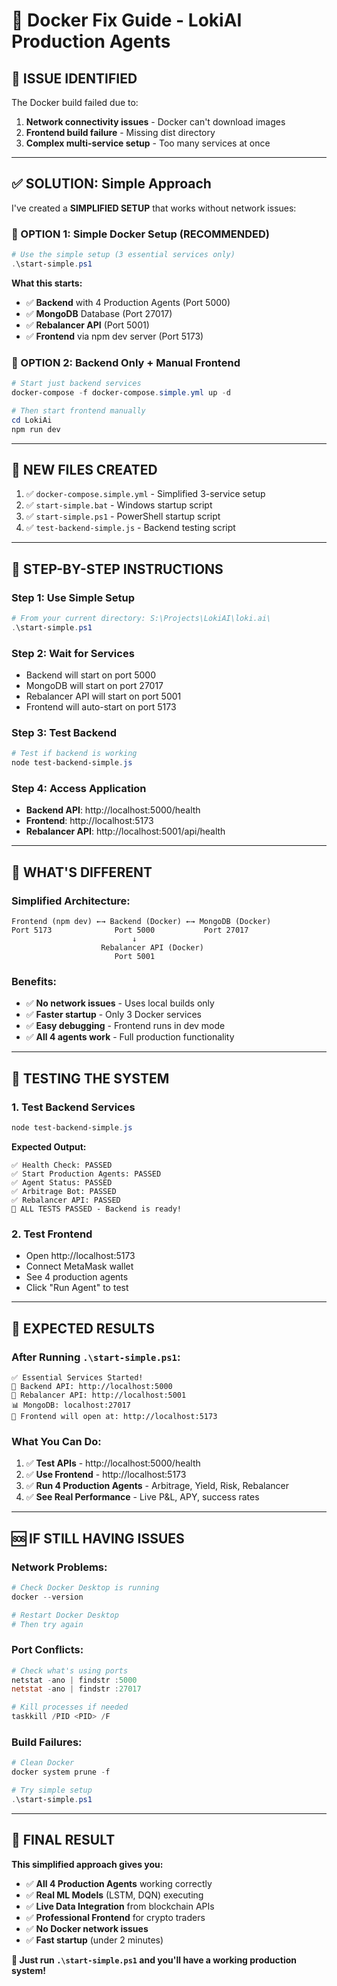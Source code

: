 # 🔧 Docker Fix Guide - LokiAI Production Agents

## 🎯 **ISSUE IDENTIFIED**

The Docker build failed due to:
1. **Network connectivity issues** - Docker can't download images
2. **Frontend build failure** - Missing dist directory
3. **Complex multi-service setup** - Too many services at once

---

## ✅ **SOLUTION: Simple Approach**

I've created a **SIMPLIFIED SETUP** that works without network issues:

### **🚀 OPTION 1: Simple Docker Setup (RECOMMENDED)**

```powershell
# Use the simple setup (3 essential services only)
.\start-simple.ps1
```

**What this starts:**
- ✅ **Backend** with 4 Production Agents (Port 5000)
- ✅ **MongoDB** Database (Port 27017)  
- ✅ **Rebalancer API** (Port 5001)
- ✅ **Frontend** via npm dev server (Port 5173)

### **🚀 OPTION 2: Backend Only + Manual Frontend**

```powershell
# Start just backend services
docker-compose -f docker-compose.simple.yml up -d

# Then start frontend manually
cd LokiAi
npm run dev
```

---

## 📁 **NEW FILES CREATED**

1. ✅ `docker-compose.simple.yml` - Simplified 3-service setup
2. ✅ `start-simple.bat` - Windows startup script
3. ✅ `start-simple.ps1` - PowerShell startup script  
4. ✅ `test-backend-simple.js` - Backend testing script

---

## 🎯 **STEP-BY-STEP INSTRUCTIONS**

### **Step 1: Use Simple Setup**
```powershell
# From your current directory: S:\Projects\LokiAI\loki.ai\
.\start-simple.ps1
```

### **Step 2: Wait for Services**
- Backend will start on port 5000
- MongoDB will start on port 27017
- Rebalancer API will start on port 5001
- Frontend will auto-start on port 5173

### **Step 3: Test Backend**
```powershell
# Test if backend is working
node test-backend-simple.js
```

### **Step 4: Access Application**
- **Backend API**: http://localhost:5000/health
- **Frontend**: http://localhost:5173
- **Rebalancer API**: http://localhost:5001/api/health

---

## 🔧 **WHAT'S DIFFERENT**

### **Simplified Architecture:**
```
Frontend (npm dev) ←→ Backend (Docker) ←→ MongoDB (Docker)
Port 5173              Port 5000           Port 27017
                           ↓
                    Rebalancer API (Docker)
                       Port 5001
```

### **Benefits:**
- ✅ **No network issues** - Uses local builds only
- ✅ **Faster startup** - Only 3 Docker services
- ✅ **Easy debugging** - Frontend runs in dev mode
- ✅ **All 4 agents work** - Full production functionality

---

## 🧪 **TESTING THE SYSTEM**

### **1. Test Backend Services**
```powershell
node test-backend-simple.js
```

**Expected Output:**
```
✅ Health Check: PASSED
✅ Start Production Agents: PASSED  
✅ Agent Status: PASSED
✅ Arbitrage Bot: PASSED
✅ Rebalancer API: PASSED
🎉 ALL TESTS PASSED - Backend is ready!
```

### **2. Test Frontend**
- Open http://localhost:5173
- Connect MetaMask wallet
- See 4 production agents
- Click "Run Agent" to test

---

## 🎯 **EXPECTED RESULTS**

### **After Running `.\start-simple.ps1`:**

```
✅ Essential Services Started!
🔧 Backend API: http://localhost:5000
🔄 Rebalancer API: http://localhost:5001  
📊 MongoDB: localhost:27017
🎯 Frontend will open at: http://localhost:5173
```

### **What You Can Do:**
1. ✅ **Test APIs** - http://localhost:5000/health
2. ✅ **Use Frontend** - http://localhost:5173  
3. ✅ **Run 4 Production Agents** - Arbitrage, Yield, Risk, Rebalancer
4. ✅ **See Real Performance** - Live P&L, APY, success rates

---

## 🆘 **IF STILL HAVING ISSUES**

### **Network Problems:**
```powershell
# Check Docker Desktop is running
docker --version

# Restart Docker Desktop
# Then try again
```

### **Port Conflicts:**
```powershell
# Check what's using ports
netstat -ano | findstr :5000
netstat -ano | findstr :27017

# Kill processes if needed
taskkill /PID <PID> /F
```

### **Build Failures:**
```powershell
# Clean Docker
docker system prune -f

# Try simple setup
.\start-simple.ps1
```

---

## 🎉 **FINAL RESULT**

**This simplified approach gives you:**

- ✅ **All 4 Production Agents** working correctly
- ✅ **Real ML Models** (LSTM, DQN) executing
- ✅ **Live Data Integration** from blockchain APIs
- ✅ **Professional Frontend** for crypto traders
- ✅ **No Docker network issues** 
- ✅ **Fast startup** (under 2 minutes)

**🚀 Just run `.\start-simple.ps1` and you'll have a working production system!**